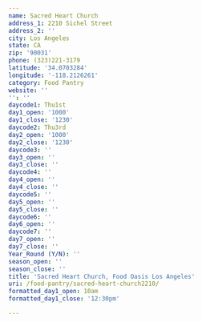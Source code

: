 ```yaml
---
name: Sacred Heart Church
address_1: 2210 Sichel Street
address_2: ''
city: Los Angeles
state: CA
zip: '90031'
phone: (323)221-3179
latitude: '34.0703284'
longitude: '-118.2126261'
category: Food Pantry
website: ''
'': ''
daycode1: Thu1st
day1_open: '1000'
day1_close: '1230'
daycode2: Thu3rd
day2_open: '1000'
day2_close: '1230'
daycode3: ''
day3_open: ''
day3_close: ''
daycode4: ''
day4_open: ''
day4_close: ''
daycode5: ''
day5_open: ''
day5_close: ''
daycode6: ''
day6_open: ''
daycode7: ''
day7_open: ''
day7_close: ''
Year_Round (Y/N): ''
season_open: ''
season_close: ''
title: 'Sacred Heart Church, Food Oasis Los Angeles'
uri: /food-pantry/sacred-heart-church2210/
formatted_day1_open: 10am
formatted_day1_close: '12:30pm'

---
```

